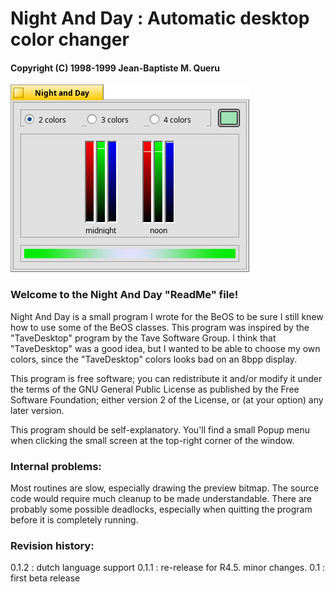 


# Night And Day : Automatic desktop color changer
#### Copyright (C) 1998-1999 Jean-Baptiste M. Queru

![screenshot.png](screenshot.png)

### Welcome to the Night And Day "ReadMe" file!

Night And Day is a small program I wrote for the BeOS to be
sure I still knew how to use some of the BeOS classes. This program
was inspired by the "TaveDesktop" program by the Tave Software
Group. I think that "TaveDesktop" was a good idea, but I wanted
to be able to choose my own colors, since the "TaveDesktop"
colors looks bad on an 8bpp display.

This program is free software; you can redistribute it and/or 
modify it under the terms of the GNU General Public License 
as published by the Free Software Foundation; either version 2 
of the License, or (at your option) any later version.

This program should be self-explanatory. You'll find a small
Popup menu when clicking the small screen at the top-right
corner of the window.

### Internal problems:

Most routines are slow, especially drawing the preview bitmap.
The source code would require much cleanup to be made understandable.
There are probably some possible deadlocks, especially when quitting
  the program before it is completely running.

### Revision history:

0.1.2 : dutch language support
0.1.1 : re-release for R4.5. minor changes.
0.1 : first beta release
